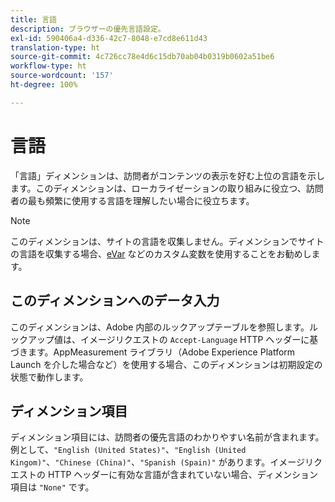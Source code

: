 ```yaml
---
title: 言語
description: ブラウザーの優先言語設定。
exl-id: 590406a4-d336-42c7-8048-e7cd8e611d43
translation-type: ht
source-git-commit: 4c726cc78e4d6c15db70ab04b0319b0602a51be6
workflow-type: ht
source-wordcount: '157'
ht-degree: 100%

---
```


# 言語

「言語」ディメンションは、訪問者がコンテンツの表示を好む上位の言語を示します。このディメンションは、ローカライゼーションの取り組みに役立つ、訪問者の最も頻繁に使用する言語を理解したい場合に役立ちます。

>[!NOTE]
>
>このディメンションは、サイトの言語を収集しません。ディメンションでサイトの言語を収集する場合、[eVar](evar.md) などのカスタム変数を使用することをお勧めします。

## このディメンションへのデータ入力

このディメンションは、Adobe 内部のルックアップテーブルを参照します。ルックアップ値は、イメージリクエストの `Accept-Language` HTTP ヘッダーに基づきます。AppMeasurement ライブラリ（Adobe Experience Platform Launch を介した場合など）を使用する場合、このディメンションは初期設定の状態で動作します。

## ディメンション項目

ディメンション項目には、訪問者の優先言語のわかりやすい名前が含まれます。例として、`"English (United States)"`、`"English (United Kingom)"`、`"Chinese (China)"`、`"Spanish (Spain)"` があります。イメージリクエストの HTTP ヘッダーに有効な言語が含まれていない場合、ディメンション項目は `"None"` です。

